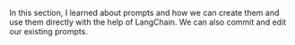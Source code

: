 In this section, I learned about prompts and how we can create them and use them directly with the help of LangChain. We can also commit and edit our existing prompts.
